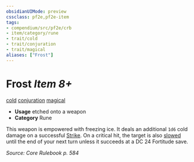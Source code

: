 ```yaml
---
obsidianUIMode: preview
cssclass: pf2e,pf2e-item
tags:
- compendium/src/pf2e/crb
- item/category/rune
- trait/cold
- trait/conjuration
- trait/magical
aliases: ["Frost"]
---
```

# Frost *Item 8+*  
[cold](rules/traits/cold.md "Cold Energy & Element Trait")  [conjuration](rules/traits/conjuration.md "Conjuration School Trait")  [magical](rules/traits/magical.md "Magical Item Trait")  

- **Usage** etched onto a weapon
- **Category** Rune

This weapon is empowered with freezing ice. It deals an additional `1d6` cold damage on a successful [Strike](rules/actions/strike.md). On a critical hit, the target is also [slowed](rules/conditions.md#Slowed) until the end of your next turn unless it succeeds at a DC 24 Fortitude save.

*Source: Core Rulebook p. 584*